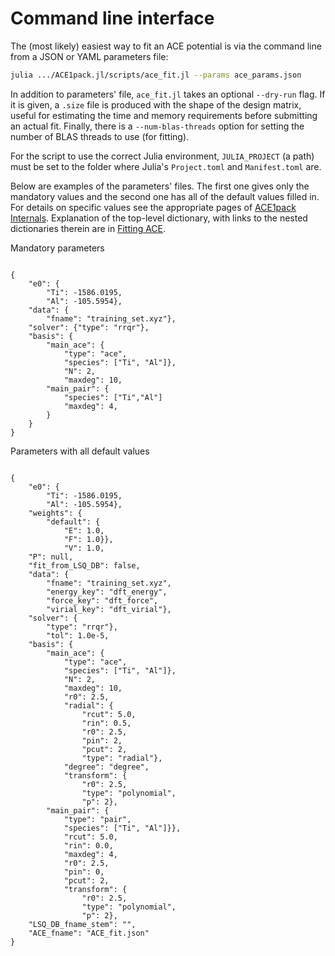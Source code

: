 # Command line interface

The (most likely) easiest way to fit an ACE potential is via the command line from a JSON or YAML parameters file: 

```bash
julia .../ACE1pack.jl/scripts/ace_fit.jl --params ace_params.json
```

In addition to parameters' file, `ace_fit.jl` takes an optional `--dry-run` flag. If it is given, a `.size` file is produced with the shape of the design matrix, useful for estimating the time and memory requirements before submitting an actual fit. Finally, there is a `--num-blas-threads` option for setting the number of BLAS threads to use (for fitting). 

For the script to use the correct Julia environment, `JULIA_PROJECT` (a path) must be set to the folder where Julia's `Project.toml` and `Manifest.toml` are. 

Below are examples of the parameters' files. The first one gives only the mandatory values and the second one has all of the default values filled in. For details on specific values see the appropriate pages of [ACE1pack Internals](./ACE1pack/ace1pack_overview.md). Explanation of the top-level dictionary, with links to the nested dictionaries therein are in [Fitting ACE](./ACE1pack/fit.md). 


Mandatory parameters

```

{
    "e0": {
        "Ti": -1586.0195,
        "Al": -105.5954},
    "data": {
        "fname": "training_set.xyz"},
    "solver": {"type": "rrqr"},
    "basis": {
        "main_ace": {
            "type": "ace",
            "species": ["Ti", "Al"]},
            "N": 2,
            "maxdeg": 10,
        "main_pair": {
            "species": ["Ti","Al"]
            "maxdeg": 4,
        }
    }
}

```

Parameters with all default values

```

{
    "e0": {
        "Ti": -1586.0195,
        "Al": -105.5954},
    "weights": {
        "default": {
            "E": 1.0,
            "F": 1.0}},
            "V": 1.0,
    "P": null,
    "fit_from_LSQ_DB": false,
    "data": {
        "fname": "training_set.xyz",
        "energy_key": "dft_energy",
        "force_key": "dft_force",
        "virial_key": "dft_virial"},
    "solver": {
        "type": "rrqr"},
        "tol": 1.0e-5,
    "basis": {
        "main_ace": {
            "type": "ace",
            "species": ["Ti", "Al"]},
            "N": 2,
            "maxdeg": 10,
            "r0": 2.5,
            "radial": {
                "rcut": 5.0,
                "rin": 0.5,
                "r0": 2.5,
                "pin": 2,
                "pcut": 2,
                "type": "radial"},
            "degree": "degree",
            "transform": {
                "r0": 2.5,
                "type": "polynomial",
                "p": 2},
        "main_pair": {
            "type": "pair",
            "species": ["Ti", "Al"]}},
            "rcut": 5.0,
            "rin": 0.0,
            "maxdeg": 4,
            "r0": 2.5,
            "pin": 0,
            "pcut": 2,
            "transform": {
                "r0": 2.5,
                "type": "polynomial",
                "p": 2},
    "LSQ_DB_fname_stem": "",
    "ACE_fname": "ACE_fit.json"
}

```
